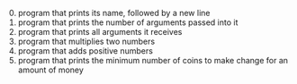 0. program that prints its name, followed by a new line
1. program that prints the number of arguments passed into it
2. program that prints all arguments it receives
3. program that multiplies two numbers
4. program that adds positive numbers
5. program that prints the minimum number of coins to make change for an amount of money
